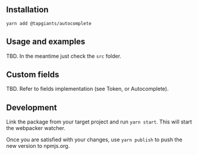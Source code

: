 ## Installation

```
yarn add @tapgiants/autocomplete
```

## Usage and examples

TBD. In the meantime just check the `src` folder.

## Custom fields

TBD. Refer to fields implementation (see Token, or Autocomplete).

## Development

Link the package from your target project and run `yarn start`. This will start the webpacker watcher.

Once you are satisfied with your changes, use `yarn publish` to push the new version to npmjs.org.
